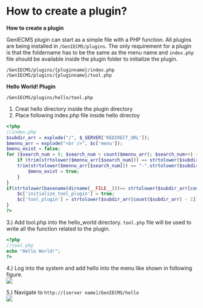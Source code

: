 
How to create a plugin?
=======================

**How to create a plugin**

GenIECMS plugin can start as a simple file with a PHP function. All plugins are being installed in ```/GenIECMS/plugins```. The only requirement for a plugin is that the foldername has to be the same as the menu name and ```index.php``` file should be available inside the plugin folder to initialize the plugin.
```shell
/GenIECMS/plugins/{pluginname}/index.php
/GenIECMS/plugins/{pluginname}/tool.php
```
**Hello World! Plugin**

```shell
/GenIECMS/plugins/hello/tool.php
```
1. Creat hello directory inside the plugin directory
2. Place following index.php file inside hello directoy
```php
<?php
//index.php
$subdir_arr = explode("/", $_SERVER['REDIRECT_URL']);
$mennu_arr = explode("<br />", $c['menu']);
$menu_exist = false;
for ($search_num = 0; $search_num < count($mennu_arr); $search_num++) {  
    if (trim(strtolower($mennu_arr[$search_num])) == strtolower($subdir_arr[count($subdir_arr) - 1]) ||      
    trim(strtolower($mennu_arr[$search_num])) == "-".strtolower($subdir_arr[count($subdir_arr) - 1])) {  
        $menu_exist = true;
    }
}
if(strtolower(basename(dirname(__FILE__)))== strtolower($subdir_arr[count($subdir_arr)-1]) && $menu_exist==true){
    $c['initialize_tool_plugin'] = true;
    $c['tool_plugin'] = strtolower($subdir_arr[count($subdir_arr) - 1]);
}
?>
```
3.) Add tool.php into the hello_world directory. ```tool.php``` file will be used to write all the function related to the plugin. 
```php
<?php
//tool.php
echo "Hello World!";
?>
```
4.) Log into the system and add hello into the menu like shown in following figure.  
[![](https://raw.githubusercontent.com/irusri/GenIECMS/master/docs/images/login_screen.png)](https://raw.githubusercontent.com/irusri/GenIECMS/master/docs/images/login_screen.png)

5.) Navigate to ```http://[server name]/GenIECMS/hello```  
[![](https://raw.githubusercontent.com/irusri/GenIECMS/master/docs/images/hello_world.png)](https://raw.githubusercontent.com/irusri/GenIECMS/master/docs/images/hello_world.png)
